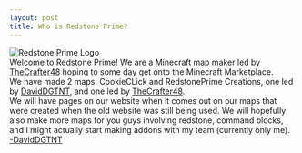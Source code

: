 ```yaml
---
layout: post
title: Who is Redstone Prime?
---
```


![Redstone Prime Logo](https://redstoneprime.github.io/new-redstone-prime.png)<br />
Welcome to Redstone Prime! We are a Minecraft map maker led by [TheCrafter48](https://twitter.com/TheCrafter48) hoping to some day get onto the Minecraft Marketplace.<br />
We have made 2 maps: CookieCLick and RedstonePrime Creations, one led by [DavidDGTNT](https://twitter.com/officialDGTNT), and one led by [TheCrafter48](https://twitter.com/TheCrafter48).<br />
We will have pages on our website when it comes out on our maps that were created when the old website was still being used. We will hopefully also make more maps for you guys involving redstone, command blocks, and I might actually start making addons with my team (currently only me).<br />
[-DavidDGTNT](https://twitter.com/officialDGTNT)
